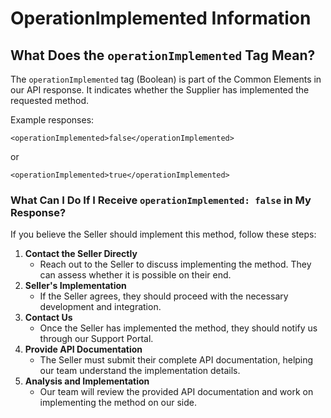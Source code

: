 ﻿---
sidebar_position: 19
---

# OperationImplemented Information

## What Does the `operationImplemented` Tag Mean?
The `operationImplemented` tag (Boolean) is part of the Common Elements in our API response. It indicates whether the Supplier has implemented the requested method.

Example responses:
```
<operationImplemented>false</operationImplemented>
```
or
```
<operationImplemented>true</operationImplemented>
```

### What Can I Do If I Receive `operationImplemented: false` in My Response?
If you believe the Seller should implement this method, follow these steps:

1. **Contact the Seller Directly**
   - Reach out to the Seller to discuss implementing the method. They can assess whether it is possible on their end.
2. **Seller's Implementation**
   - If the Seller agrees, they should proceed with the necessary development and integration.
3. **Contact Us**
   - Once the Seller has implemented the method, they should notify us through our Support Portal.
4. **Provide API Documentation**
   - The Seller must submit their complete API documentation, helping our team understand the implementation details.
5. **Analysis and Implementation**
   - Our team will review the provided API documentation and work on implementing the method on our side.
